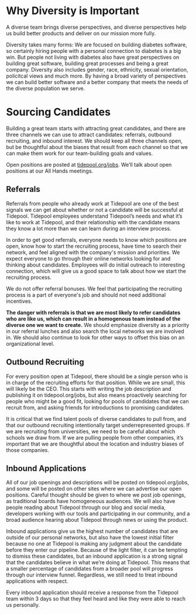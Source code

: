 
# Why Diversity is Important

A diverse team brings diverse perspectives, and diverse perspectives help us build better products and deliver on our mission more fully.

Diversity takes many forms: We are focused on building diabetes software, so certainly hiring people with a personal connection to diabetes is a big win. But people not living with diabetes also have great perspectives on building great software, building great processes and being a great company. Diversity also includes gender, race, ethnicity, sexual orientation, policitcal views and much more. By having a broad variety of perspectives we can build better software and a better company that meets the needs of the diverse population we serve.

# Sourcing Candidates

Building a great team starts with attracting great candidates, and there are three channels we can use to attract candidates: referrals, outbound recruiting, and inbound interest.  We should keep all three channels open, but be thoughtful about the biases that result from each channel so that we can make them work for our team-building goals and values.

Open positions are posted at [tidepool.org/jobs](https://tidepool.org/jobs). We’ll talk about open positions at our All Hands meetings.

## Referrals

Referrals from people who already work at Tidepool are one of the best signals we can get about whether or not a candidate will be successful at Tidepool. Tidepool employees understand Tidepool’s needs and what it’s like to work at Tidepool, and their relationship with the candidate means they know a lot more than we can learn during an interview process.

In order to get good referrals, everyone needs to know which positions are open, know how to start the recruiting process, have time to search their network, and feel aligned with the company's mission and priorities. We expect everyone to go through their online networks looking for and thinking about candidates. Employees will do initial outreach to interesting connection, which will give us a good space to talk about how we start the recruiting process.

We do not offer referral bonuses. We feel that participating the recruiting process is a part of everyone's job and should not need additional incentives.

**The danger with referrals is that we are most likely to refer candidates who are like us, which can result in a homogenous team instead of the diverse one we want to create.** We should emphasize diversity as a priority in our referral lunches and also search the local networks we are involved in. We should also continue to look for other ways to offset this bias on an organizational level.

## Outbound Recruiting

For every position open at Tidepool, there should be a single person who is in charge of the recruiting efforts for that position. While we are small, this will likely be the CEO. This starts with writing the job description and publishing it on tidepool.org/jobs, but also means proactively searching for people who might be a good fit, looking for pools of candidates that we can recruit from, and asking friends for introductions to promising candidates.

It is critical that we find talent pools of diverse candidates to pull from, and that our outbound recruiting intentionally target underrepresented groups. If we are recruiting from universities, we need to be careful about which schools we draw from. If we are pulling people from other companies, it’s important that we are thoughtful about the location and industry biases of those companies. 

## Inbound Applications

All of our job openings and descriptions will be posted on tidepool.org/jobs, and some will be posted on other sites where we can advertise our open positions. Careful thought should be given to where we post job openings, as traditional boards have homogeneous audiences. We will also have people reading about Tidepool through our blog and social media, developers working with our tools and participating in our community, and a broad audience hearing about Tidepool through news or using the product.

Inbound applications give us the highest number of candidates that are outside of our personal networks, but also have the lowest initial filter because no one at Tidepool is making any judgment about the candidate before they enter our pipeline. Because of the light filter, it can be tempting to dismiss these candidates, but an inbound application is a strong signal that the candidates believe in what we’re doing at Tidepool. This means that a smaller percentage of candidates from a broader pool will progress through our interview funnel. Regardless, we still need to treat inbound applications with respect. 

Every inbound application should receive a response from the Tidepool team within 3 days so that they feel heard and like they were able to reach us personally.
